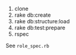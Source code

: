 1. clone
2. rake db:create
3. rake db:structure:load
4. rake db:test:prepare
5. rspec

See `role_spec.rb`
